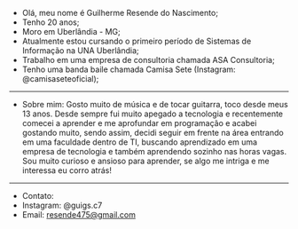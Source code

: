 - Olá, meu nome é Guilherme Resende do Nascimento;
- Tenho 20 anos;
- Moro em Uberlândia - MG;
- Atualmente estou cursando o primeiro período de Sistemas de Informação na UNA Uberlândia;
- Trabalho em uma empresa de consultoria chamada ASA Consultoria;
- Tenho uma banda baile chamada Camisa Sete (Instagram: @camisaseteoficial);
--------------------------------------------------------------------------------------------------
- Sobre mim: Gosto muito de música e de tocar guitarra, toco desde meus 13 anos. Desde sempre fui muito apegado a tecnologia e recentemente
comecei a aprender e me aprofundar em programação e acabei gostando muito, sendo assim, decidi seguir em frente na área entrando em uma faculdade
dentro de TI, buscando aprendizado em uma empresa de tecnologia e também aprendendo sozinho nas horas vagas.
Sou muito curioso e ansioso para aprender, se algo me intriga e me interessa eu corro atrás!
--------------------------------------------------------------------------------------------------
- Contato:
- Instagram: @guigs.c7
- Email: resende475@gmail.com
